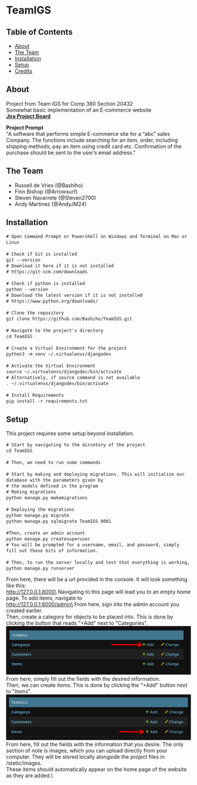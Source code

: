 # TeamIGS

## Table of Contents
- [About](#-about)
- [The Team](#-the-team)
- [Installation](#-installation)
- [Setup](#-setup)
- [Credits](#-credits)

## About
Project from Team IGS for Comp 380 Section 20432\
Somewhat basic implementation of an E-commerce website\
**[Jira Project Board](https://teamigs.atlassian.net/jira/software/projects/SCRUM/boards/1/backlog)**

**Project Prompt**\
"A software that performs simple E-commerce site for a “abc” sales Company. The functions include searching for
an item, order, including shipping methods; pay an item using credit card etc. Confirmation of the purchase
should be sent to the user’s email address."

## The Team
- Russell de Vries (@Bashiho)
- Finn Bishop (@Arrowsurf)
- Steven Navarrete (@Steven2700)
- Andy Martinez (@AndyJM24)

## Installation
```shell
# Open Command Prompt or Powershell on Windows and Terminal on Mac or Linux

# Check if Git is installed
git --version
# Download it here if it is not installed 
# https://git-scm.com/downloads

# Check if python is installed 
python --version
# Download the latest version if it is not installed
# https://www.python.org/downloads/

# Clone the repository
git clone https://github.com/Bashiho/TeamIGS.git

# Navigate to the project's directory
cd TeamIGS

# Create a Virtual Environment for the project
python3 -m venv ~/.virtualenvs/djangodev

# Activate the Virtual Environment
source ~/.virtualenvs/djangodev/bin/activate
# Alternatively, if source command is not available
. ~/.virtualenvs/djangodev/bin/activate

# Install Requirements
pip install -r requirements.txt
```

## Setup
This project requires some setup beyond installation.
```shell
# Start by navigating to the dircetory of the project
cd TeamIGS

# Then, we need to run some commands

# Start by making and deploying migrations. This will initialize our database with the parameters given by
# the models defined in the program
# Making migrations
python manage.py makemigrations

# Deploying the migrations
python manage.py migrate
python manage.py sqlmigrate TeamIGS 0001

#Then, create an admin account
python manage.py createsuperuser
# You will be prompted for a username, email, and password, simply fill out these bits of information.

# Then, to run the server locally and test that everything is working,
python manage.py runserver

```

From here, there will be a url provided in the console. It will look something like this:\
http://127.0.0.1:8000\
Navigating to this page will lead you to an empty home page. To add items, navigate to\
http://127.0.0.1:8000/admin\
From here, sign into the admin account you created earlier.\
Then, create a category for objects to be placed into. This is done by clicking the button that reads "+Add" next to "Categories".\
![Add Categories](https://github.com/Bashiho/TeamIGS/blob/Updated-ReadMe/Resources/categories%20readme.png)\
From here, simply fill out the fields with the desired information.\
Then, we can create items. This is done by clicking the "+Add" button next to "Items".\
![Add Items](https://github.com/Bashiho/TeamIGS/blob/Updated-ReadMe/Resources/items%20readme.png)\
From here, fill out the fields with the information that you desire. The only section of note is images, which you can upload directly from your computer. They will be stored locally alongside the project files in /static/images.\
These items should automatically appear on the home page of the website as they are added.\

